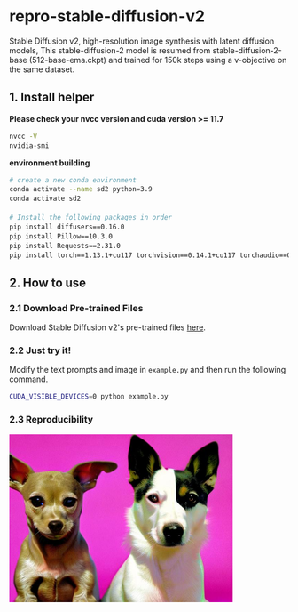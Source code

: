 # repro-stable-diffusion-v2
Stable Diffusion v2, high-resolution image synthesis with latent diffusion models, This stable-diffusion-2 model is resumed from stable-diffusion-2-base (512-base-ema.ckpt) and trained for 150k steps using a v-objective on the same dataset.

## 1. Install helper

**Please check your nvcc version and cuda version >= 11.7**

```bash
nvcc -V
nvidia-smi
```

**environment building**

```bash
# create a new conda environment
conda activate --name sd2 python=3.9
conda activate sd2

# Install the following packages in order
pip install diffusers==0.16.0
pip install Pillow==10.3.0
pip install Requests==2.31.0
pip install torch==1.13.1+cu117 torchvision==0.14.1+cu117 torchaudio==0.13.1 --extra-index-url https://download.pytorch.org/whl/cu117
```

## 2. How to use

### 2.1 Download Pre-trained Files

Download Stable Diffusion v2's pre-trained files [here](https://huggingface.co/stabilityai/stable-diffusion-2).

### 2.2 Just try it!

Modify the text prompts and image in ``example.py`` and then run the following command.

```bash
CUDA_VISIBLE_DEVICES=0 python example.py
```

### 2.3 Reproducibility

<img src="reproducibility/sd2.jpg" width=80% >

